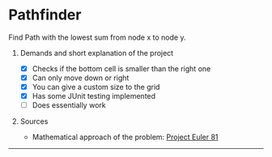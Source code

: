 Pathfinder
=====
Find Path with the lowest sum from node x to node y.

1. Demands and short explanation of the project

    - [x] Checks if the bottom cell is smaller than the right one
    - [x] Can only move down or right
    - [x] You can give a custom size to the grid
    - [x] Has some JUnit testing implemented
    - [ ] Does essentially work
    
2. Sources

    - Mathematical approach of the problem: [Project Euler 81](https://www.mathblog.dk/project-euler-81-find-the-minimal-path-sum-from-the-top-left-to-the-bottom-right-by-moving-right-and-down/)
    
---


